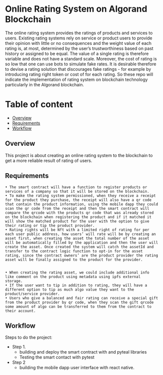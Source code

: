 # Online Rating System on Algorand Blockchain

The online rating system provides the ratings of products and services to users. Existing rating systems rely on service or product users to provide their opinion with little or no consequences and the weight value of each rating is, at most, determined by the user’s trustworthiness based on past history or assigned to be equal. The value of a single rating is therefore variable and does not have a standard scale. Moreover, the cost of rating is so low that one can use bots to simulate fake rates. It is desirable therefore to devise a rating solution that discourages fake ratings - for example by introducing rating right token or cost of for each rating. So these repo will indicate the implementation of rating system on blockchain technology particularly in the Algorand blockchain.  


# Table of content
* [Overview](#overview)
* [Requirements](#requirements)
* [Workflow](#workflow)


## Overview
This project is about creating an online rating system to the blockchain to get a more reliable result of rating of users.

## Requirements

    • The smart contract will have a function to register products or services of a company so that it will be stored on the blockchain.
    • To make the rating system permissioned, when they receive a receipt for the product they purchase, the receipt will also have a qr code that contain the product information, using the mobile dapp they could scan the qr code from the receipt and then the smart contract will compare the qrcode with the products qr code that was already stored on the blockchain when registering the product and if it matched it will show the matched product for the user with the option to give their rating or tip the product provider.
    • Rating rights will be Nft with a limited right of rating for per each user public address, how users’ will rate will be by creating an asset first, when creating the asset the total number of the asset will be automatically filled by the application and then the user will create the asset. Once created the system will catch the assetId and transfer to the contract logic function to opt-in for the asset rating, since the contract owners’ are the product provider the rating asset will be finally assigned to the product for the provider.


    • When creating the rating asset, we could include additional info like comment on the product using metadata using ipfs external storage.
    • If the user want to tip in addition to rating, they will have a different option to tip as much algo value they want to the product/service provider.
    • Users who give a balanced and fair rating can receive a special gift from the product provider by qr code, when they scan the gift qrcode some amount of algo can be transferred to them from the contract to their account.
    
## Workflow
Steps to do the project:
* Step 1. 
   * building and deploy the smart contract with and pyteal libraries
   * Testing the smart contact with pytest
* Step 2
   * building the mobile dapp user interface with react native.
